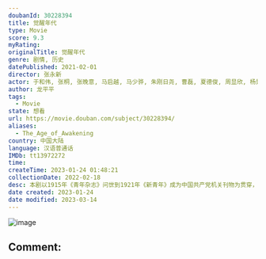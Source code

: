 ```yaml
---
doubanId: 30228394
title: 觉醒年代
type: Movie
score: 9.3
myRating: 
originalTitle: 觉醒年代
genre: 剧情, 历史
datePublished: 2021-02-01
director: 张永新
actor: 于和伟, 张桐, 张晚意, 马启越, 马少骅, 朱刚日尧, 曹磊, 夏德俊, 周显欣, 杨景天, 杨杏, 张思乐, 毕彦君, 武笑羽, 卢易, 高爽, 牟星, 张露, 岳鹏飞, 查文浩, 唐旭, 林俊毅, 侯京健, 何政军, 刘琳, 徐敏, 尹铸胜, 卫仑, 沈琳珺, 迟蓬, 封新天, 侯煜, 谭洋, 郑昊, 舒耀瑄, 朱泳腾, 王鹏凯, 金宁, 俞馨妍, 牧东, 王川, 达来哈里呼, 姜寒, 来喜, 张艺文, 庞雨浓, 王迪, 张浩天, 黄俊鹏, 言杰, 韩澈, 安冬, 张熙唯, 黄怀霆, 姜瑞霖, 商虹, 刘文治, 臧金生, 周舟, 李乐, 于潼
author: 龙平平
tags:
  - Movie
state: 想看
url: https://movie.douban.com/subject/30228394/
aliases:
  - The_Age_of_Awakening
country: 中国大陆
language: 汉语普通话
IMDb: tt13972272
time: 
createTime: 2023-01-24 01:48:21
collectionDate: 2022-02-18
desc: 本剧以1915年《青年杂志》问世到1921年《新青年》成为中国共产党机关刊物为贯穿，展现了从新文化运动到中国共产党建立这段波澜壮阔的历史画卷，讲述觉醒年代的百态人生。该剧以李大钊、陈独秀、胡适从相识、...
date created: 2023-01-24
date modified: 2023-03-14
---
```


![image](p2631873666.jpg)

Comment:
---

